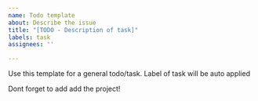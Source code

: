 ```yaml
---
name: Todo template
about: Describe the issue
title: "[TODO - Description of task]"
labels: task
assignees: ''

---
```


Use this template for a general todo/task. Label of task will be auto applied

Dont forget to add add the project!

